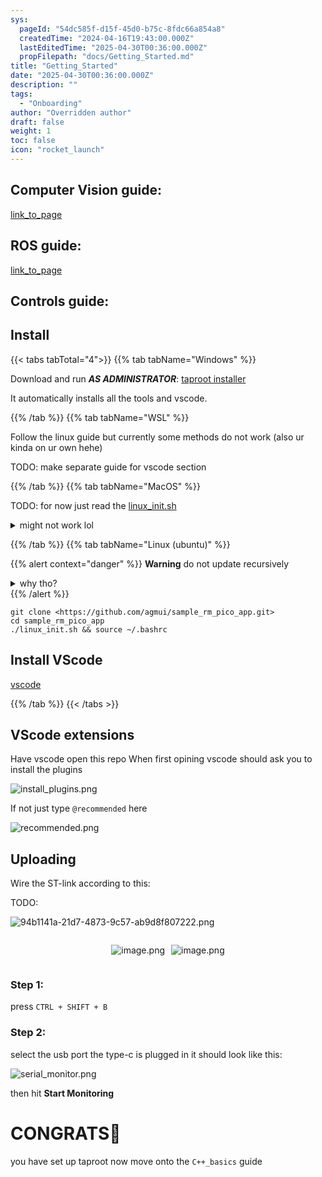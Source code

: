 ```yaml
---
sys:
  pageId: "54dc585f-d15f-45d0-b75c-8fdc66a854a8"
  createdTime: "2024-04-16T19:43:00.000Z"
  lastEditedTime: "2025-04-30T00:36:00.000Z"
  propFilepath: "docs/Getting_Started.md"
title: "Getting_Started"
date: "2025-04-30T00:36:00.000Z"
description: ""
tags:
  - "Onboarding"
author: "Overridden author"
draft: false
weight: 1
toc: false
icon: "rocket_launch"
---
```


## Computer Vision guide:

[link_to_page](86d45bc0-388b-4d26-8848-44f255f73d0e)

## ROS guide:

[link_to_page](3c76c1de-ec8f-46d6-8b0a-294005edc2d5)

## Controls guide:

## Install

{{< tabs tabTotal="4">}}
{{% tab tabName="Windows" %}}

Download and run _**AS ADMINISTRATOR**_: [taproot installer](https://github.com/Thornbots/TeachingFreshies/releases/tag/1.0)

It automatically installs all the tools and vscode.

{{% /tab %}}
{{% tab tabName="WSL" %}}

Follow the linux guide but currently some methods do not work (also ur kinda on ur own hehe)

TODO: make separate guide for vscode section

{{% /tab %}}
{{% tab tabName="MacOS" %}}

TODO: for now just read the [linux_init.sh](https://github.com/agmui/sample_rm_pico_app/blob/main/linux_init.sh)

<details>
<summary>might not work lol</summary>

`brew install libusb pkg-config`

Next install: [vscode](https://code.visualstudio.com/Download)

</details>

{{% /tab %}}
{{% tab tabName="Linux (ubuntu)" %}}

{{% alert context="danger" %}}
**Warning** do not update recursively
<details>
<summary>why tho?</summary>
There are some submodules that may go on for a while (like tinyusb) and I highly
recommend you don't need to get them.
If you want to see what submodules I update just look in `linux_init.sh`
</details>
{{% /alert %}}

```shell
git clone <https://github.com/agmui/sample_rm_pico_app.git>
cd sample_rm_pico_app
./linux_init.sh && source ~/.bashrc
```

## Install VScode

[vscode](https://code.visualstudio.com/Download)

{{% /tab %}}
{{< /tabs >}}

## VScode extensions

Have vscode open this repo
When first opining vscode should ask you to install the plugins

![install_plugins.png](https://prod-files-secure.s3.us-west-2.amazonaws.com/d518164a-d88e-44d1-a4ee-3adb3bd8bce0/89bd30f0-1825-4e77-867b-0a41ce370880/install_plugins.png?X-Amz-Algorithm=AWS4-HMAC-SHA256&X-Amz-Content-Sha256=UNSIGNED-PAYLOAD&X-Amz-Credential=ASIAZI2LB4662MQRTOXZ%2F20250716%2Fus-west-2%2Fs3%2Faws4_request&X-Amz-Date=20250716T004440Z&X-Amz-Expires=3600&X-Amz-Security-Token=IQoJb3JpZ2luX2VjEDgaCXVzLXdlc3QtMiJHMEUCIDUYgMm6b%2BJJBPqgTLgKlc0QR5t8s8lItTwLulMVPwKAAiEA3ZUhbkXe4pcGpYQOtqsyEau3o7MRxuRWQVb9ayPkitIq%2FwMIURAAGgw2Mzc0MjMxODM4MDUiDKjK34bqR88zVL0G1ircA1t4%2BJVcAEERRT%2BnuRCfOet7oFfl%2F2%2FleHaN5fSERbVIWCT42g8yejTHuJrT7WuE5TnyHVB4jUbehDRKG%2Fhfvbe2YSOf0reHG%2BXPmc4fJNtnHJSXiesxaAOWU7bGTtBzifhFcWyaDTg%2F5k9UqckEkVyA%2BtJ3j9lcHVSAl0EGmQTVcvnARijX2bCxxfjAqC82nBUeF%2FKw36ygXbCAr4kLAod1ssIkUrenBwqBHr%2B5UzcdURKuln1X6LA%2BlRaW6Tsc4auSvZWTdxjkoP6DX1odZpjAc92c5bvy27P%2FYEHVFkQn6g7AJP4fRfqdrFeOO1fxKh%2FvuT65pkuTtbRRSykHzllWplXdy6Ruz6ikzjxxRsKfs59HLU6l2ucxhqgS5aawY6%2BGEWW2wcuNEUfrBXGrIffVwoW6Jech2JI0pjSuHiyqqDWKLgEzFzbqN4svkd72omDrl%2FK7UQHWc%2BtP4TnB5G4aBnqiLtLea8pF2okDwNwvDlRETtCJxC67jZmNmo6STN3yrZ8h6C5ThILAlxpLcUFEb%2FBCUkrHJwAE2qELjttOrtqVkqE5msuKAvGnMU8%2BY%2BMpGDHciwHQvoG9fiCoLdhM6bOP9tjI2SrRCix1ECqgNs1wLrVfoG%2B8BeqrMKbQ28MGOqUBrn2nRzqqWNDvtMOPuVyrrPVvWhNOHqljaNOFtrd5pAq2yoF%2FIt1jyJdFTOULjS5OW%2B1r7NT2D8x1TPBtDd1UbSyhitTFkvnbpr%2BLpIxeArErDMbVl0THiDwxU5qNReD9KACMUWI9B%2BBk%2BovIXE4xT%2B05dC5gKlbPQWmCYF8SjFgSJ8fnpMX6yaSfSrSoE8NhwOSqS%2FAPAXdc1407Zg12es3i%2B%2Fgg&X-Amz-Signature=03e702e0e84d182f07d7437d501310fb1ecc1431f2031afc18de89613682edd2&X-Amz-SignedHeaders=host&x-amz-checksum-mode=ENABLED&x-id=GetObject)

If not just type `@recommended` here  

![recommended.png](https://prod-files-secure.s3.us-west-2.amazonaws.com/d518164a-d88e-44d1-a4ee-3adb3bd8bce0/61e661e9-5d85-4dfc-be0d-8d2097a5e793/recommended.png?X-Amz-Algorithm=AWS4-HMAC-SHA256&X-Amz-Content-Sha256=UNSIGNED-PAYLOAD&X-Amz-Credential=ASIAZI2LB4662MQRTOXZ%2F20250716%2Fus-west-2%2Fs3%2Faws4_request&X-Amz-Date=20250716T004440Z&X-Amz-Expires=3600&X-Amz-Security-Token=IQoJb3JpZ2luX2VjEDgaCXVzLXdlc3QtMiJHMEUCIDUYgMm6b%2BJJBPqgTLgKlc0QR5t8s8lItTwLulMVPwKAAiEA3ZUhbkXe4pcGpYQOtqsyEau3o7MRxuRWQVb9ayPkitIq%2FwMIURAAGgw2Mzc0MjMxODM4MDUiDKjK34bqR88zVL0G1ircA1t4%2BJVcAEERRT%2BnuRCfOet7oFfl%2F2%2FleHaN5fSERbVIWCT42g8yejTHuJrT7WuE5TnyHVB4jUbehDRKG%2Fhfvbe2YSOf0reHG%2BXPmc4fJNtnHJSXiesxaAOWU7bGTtBzifhFcWyaDTg%2F5k9UqckEkVyA%2BtJ3j9lcHVSAl0EGmQTVcvnARijX2bCxxfjAqC82nBUeF%2FKw36ygXbCAr4kLAod1ssIkUrenBwqBHr%2B5UzcdURKuln1X6LA%2BlRaW6Tsc4auSvZWTdxjkoP6DX1odZpjAc92c5bvy27P%2FYEHVFkQn6g7AJP4fRfqdrFeOO1fxKh%2FvuT65pkuTtbRRSykHzllWplXdy6Ruz6ikzjxxRsKfs59HLU6l2ucxhqgS5aawY6%2BGEWW2wcuNEUfrBXGrIffVwoW6Jech2JI0pjSuHiyqqDWKLgEzFzbqN4svkd72omDrl%2FK7UQHWc%2BtP4TnB5G4aBnqiLtLea8pF2okDwNwvDlRETtCJxC67jZmNmo6STN3yrZ8h6C5ThILAlxpLcUFEb%2FBCUkrHJwAE2qELjttOrtqVkqE5msuKAvGnMU8%2BY%2BMpGDHciwHQvoG9fiCoLdhM6bOP9tjI2SrRCix1ECqgNs1wLrVfoG%2B8BeqrMKbQ28MGOqUBrn2nRzqqWNDvtMOPuVyrrPVvWhNOHqljaNOFtrd5pAq2yoF%2FIt1jyJdFTOULjS5OW%2B1r7NT2D8x1TPBtDd1UbSyhitTFkvnbpr%2BLpIxeArErDMbVl0THiDwxU5qNReD9KACMUWI9B%2BBk%2BovIXE4xT%2B05dC5gKlbPQWmCYF8SjFgSJ8fnpMX6yaSfSrSoE8NhwOSqS%2FAPAXdc1407Zg12es3i%2B%2Fgg&X-Amz-Signature=ca2dbbc14b580a42c72b86e5a8e108c8653d1ffd1982d8211bada53e45a24422&X-Amz-SignedHeaders=host&x-amz-checksum-mode=ENABLED&x-id=GetObject)

## Uploading

Wire the ST-link according to this:

TODO:

![94b1141a-21d7-4873-9c57-ab9d8f807222.png](https://prod-files-secure.s3.us-west-2.amazonaws.com/d518164a-d88e-44d1-a4ee-3adb3bd8bce0/e5fad17d-ab82-4300-9f4c-505ab4b1202c/94b1141a-21d7-4873-9c57-ab9d8f807222.png?X-Amz-Algorithm=AWS4-HMAC-SHA256&X-Amz-Content-Sha256=UNSIGNED-PAYLOAD&X-Amz-Credential=ASIAZI2LB4662MQRTOXZ%2F20250716%2Fus-west-2%2Fs3%2Faws4_request&X-Amz-Date=20250716T004440Z&X-Amz-Expires=3600&X-Amz-Security-Token=IQoJb3JpZ2luX2VjEDgaCXVzLXdlc3QtMiJHMEUCIDUYgMm6b%2BJJBPqgTLgKlc0QR5t8s8lItTwLulMVPwKAAiEA3ZUhbkXe4pcGpYQOtqsyEau3o7MRxuRWQVb9ayPkitIq%2FwMIURAAGgw2Mzc0MjMxODM4MDUiDKjK34bqR88zVL0G1ircA1t4%2BJVcAEERRT%2BnuRCfOet7oFfl%2F2%2FleHaN5fSERbVIWCT42g8yejTHuJrT7WuE5TnyHVB4jUbehDRKG%2Fhfvbe2YSOf0reHG%2BXPmc4fJNtnHJSXiesxaAOWU7bGTtBzifhFcWyaDTg%2F5k9UqckEkVyA%2BtJ3j9lcHVSAl0EGmQTVcvnARijX2bCxxfjAqC82nBUeF%2FKw36ygXbCAr4kLAod1ssIkUrenBwqBHr%2B5UzcdURKuln1X6LA%2BlRaW6Tsc4auSvZWTdxjkoP6DX1odZpjAc92c5bvy27P%2FYEHVFkQn6g7AJP4fRfqdrFeOO1fxKh%2FvuT65pkuTtbRRSykHzllWplXdy6Ruz6ikzjxxRsKfs59HLU6l2ucxhqgS5aawY6%2BGEWW2wcuNEUfrBXGrIffVwoW6Jech2JI0pjSuHiyqqDWKLgEzFzbqN4svkd72omDrl%2FK7UQHWc%2BtP4TnB5G4aBnqiLtLea8pF2okDwNwvDlRETtCJxC67jZmNmo6STN3yrZ8h6C5ThILAlxpLcUFEb%2FBCUkrHJwAE2qELjttOrtqVkqE5msuKAvGnMU8%2BY%2BMpGDHciwHQvoG9fiCoLdhM6bOP9tjI2SrRCix1ECqgNs1wLrVfoG%2B8BeqrMKbQ28MGOqUBrn2nRzqqWNDvtMOPuVyrrPVvWhNOHqljaNOFtrd5pAq2yoF%2FIt1jyJdFTOULjS5OW%2B1r7NT2D8x1TPBtDd1UbSyhitTFkvnbpr%2BLpIxeArErDMbVl0THiDwxU5qNReD9KACMUWI9B%2BBk%2BovIXE4xT%2B05dC5gKlbPQWmCYF8SjFgSJ8fnpMX6yaSfSrSoE8NhwOSqS%2FAPAXdc1407Zg12es3i%2B%2Fgg&X-Amz-Signature=ebb31ddedfde580d3c70984393a14c75a59f83216b854667168e736a2ae56005&X-Amz-SignedHeaders=host&x-amz-checksum-mode=ENABLED&x-id=GetObject)

<div style="display: flex;flex-direction: row; column-gap:10px; max-width: 630px;justify-content: center;">
<div>

![image.png](https://prod-files-secure.s3.us-west-2.amazonaws.com/d518164a-d88e-44d1-a4ee-3adb3bd8bce0/210ecb78-1116-4d7b-b9b7-2292f66fa2c2/image.png?X-Amz-Algorithm=AWS4-HMAC-SHA256&X-Amz-Content-Sha256=UNSIGNED-PAYLOAD&X-Amz-Credential=ASIAZI2LB466WEKV5JBZ%2F20250716%2Fus-west-2%2Fs3%2Faws4_request&X-Amz-Date=20250716T004441Z&X-Amz-Expires=3600&X-Amz-Security-Token=IQoJb3JpZ2luX2VjEDgaCXVzLXdlc3QtMiJIMEYCIQDxutYXR3Kipevl8QRJh5UFHO8JYVxb%2BkRCxM1CXn3VQgIhAKAfAElMy0fiqVbUP%2FmaQ7RySATXaAxs5TJMk7GsqTpgKv8DCFEQABoMNjM3NDIzMTgzODA1Igzh8IV8OuU49cWnQBAq3APZuNPu6WzN3aqFc%2BWjbxGw1t21RiUY9Ri8q7TJzzSl0XSacdJFOEHGKJIJKM4i9TZ8p%2FwcAU97t2KByCCXPdOSgfOcVMZkwSD1HXS6ACNN6pDTNr8cXs9Nj0LqlPLIDWV1GeEDvXvCYE6fYFKmX1vstGsW93lhg%2BhVvw8isKCj5el4jIaND69NxSE4FIRTKWO1aMUg3lN8D55ls0MiXy3q11jHYgMH4WUREmUm63h0JIGSzuv6ImL7AbCgmH2vOj2ibm1P469NQGeLwmOUlfrf9msXIglokBD6jLIJ9qVpf1U4u%2Feym78DEALB4VEcQNqB4R6MS9vwPE44Xarp0q%2B31dFFz8k8WPoTpRgcuIAjwB%2FrxBG8A69vsViFs0fnJf%2B8mv%2FyeTkFsYUOfexag47u52%2Fz2aDkwAijjgXgb84%2FQTbkevemAC6r0kMRkXrHC47iq9MR0XgrIyTnPF6augCpiYomOUDhdEMZl6S58dn%2BjoGxckt8tCtoseFzqmgbzUly4jsx%2BL%2B5qFAWpvsccbyNlYNrlkMOCf8P2W%2FRH5V%2BXvizILkZlnifC26x5yAplscIdttzEvG4XxKNJH5YZZxrmADmXVzIUKfpOT0NePWb8A4DgwNLKGmPeGW3ZDDL0NvDBjqkAR9P8VPZJmRdCtPvMc6nI9Sogdk10XA4lYoegBnRQsNewCob4xuJVuXrvW7r7QyCQ9xy6HMahiQzgVw0k47RyC80yitEUcHyZLDokL7%2BiNTYKHlGrNTA7tByHr05ux0I9i6wC9BANTo3wVsW9rpLEiY%2FMDOwaostFCcLj8M9pAaONbx2tuda374Rphoyp6IhmAAUSpBIVtKrOEU2GWwASy0AnwIQ&X-Amz-Signature=60b686f4b3645154064fc1f887d3512202bd8908f879a17ef792ad6718d893e9&X-Amz-SignedHeaders=host&x-amz-checksum-mode=ENABLED&x-id=GetObject)

</div>
<div>

![image.png](https://prod-files-secure.s3.us-west-2.amazonaws.com/d518164a-d88e-44d1-a4ee-3adb3bd8bce0/33a0fd0f-8ca6-4a86-8e09-26e95ded1fff/image.png?X-Amz-Algorithm=AWS4-HMAC-SHA256&X-Amz-Content-Sha256=UNSIGNED-PAYLOAD&X-Amz-Credential=ASIAZI2LB466V6QML2TR%2F20250716%2Fus-west-2%2Fs3%2Faws4_request&X-Amz-Date=20250716T004442Z&X-Amz-Expires=3600&X-Amz-Security-Token=IQoJb3JpZ2luX2VjEDgaCXVzLXdlc3QtMiJIMEYCIQClS0XTcXuLR76VXav8X96eoUK0ZgoY94075cAkYXuAhAIhAJ9gHYuRO1YVmJkoBeOAOM27g5B7572iHCvS2xKZ54RUKv8DCFEQABoMNjM3NDIzMTgzODA1IgwwVn2ixwCRLrLvAl0q3AOxzupO0J8A34ZYwtpHGEeJMsB7X7aKi%2FL19U0dnvaf5fnoZaf2BmyzZYzv4biVbppGuTeIEJfdP5%2B%2FyhfsebToQ%2BzsT4zJJnFATRooCntACEj6BxoI0HdGUjQfC0RZL8mmM1gxHhzGWhDyNXrtqWve3jrSJADlq%2FPPIBHcbd%2FMcG8nfXH5XehUdKdtFKBevFRNZ7VNw5dk1TunVk4pbaW%2FnFjAWCMtc1s3%2BQHUbVT7M897ojtGLl4miho3HmQz60cU1RnU48NbZLTm9RQ0IXSp8j7aMFgEBLSKbIt8zw55O%2BBZkM3UQV1gvAqwmj686T1sSqTWwt7DPe1BD8rqVHpiZBLmtH7EoXrmx2s0Nat4cxfuSaTZSIoT8T%2B6Mk%2FnCm07QiIXFFCrD8KtYzidgOP61cwIBEFHiFFQ3ndm5fZQR2TPb1LcqzfpK%2Fkeu0PSCmCX8L5aZiQS29zUpCFTAgrnvkdHMpnVDyAiKbVS0znlc8g8PQxoGma6BVHn6dWx8EvnfqG5OXcYHqF%2FyXTWKNsYQH6vRnwpDCNpDtlCYzP3SZ16Y2wqvg2mN8Rr2HPbt4ufmvxTuZRdMn88Kjwfx8VYamA5k0%2BqDYQD1azcVLFZ3qbs7f3Ud9GTDaIKHDDz0NvDBjqkAbbIGaYKAD%2FXo5r8ddaQ390r23NoQrHYNW1ntoVJDddrFPAWYn8OpwrAzVHA8aGEe8%2Bkswsxxp62h8GTAzduSNGrSpzek%2BO5MCkZS5LcURR5oqdD8PyjXwjDVPnB7ZGGqyB5HmK1dnIZ%2B0Hq220%2FKo2cj0DEuBg4Ed5pbOnjPxnlbhPw2DL8wSjxtXJgOwyh4meAsu7VQ7Pw5mc9sKUSZXNudpmS&X-Amz-Signature=599bf33ddc1660b423747ae9ed1ac5cf308637f447e63e7f6f211b2e505b04ba&X-Amz-SignedHeaders=host&x-amz-checksum-mode=ENABLED&x-id=GetObject)

</div>
</div>

### Step 1:

press `CTRL + SHIFT + B`

### Step 2:

select the usb port the type-c is plugged in it should look like this:

![serial_monitor.png](https://prod-files-secure.s3.us-west-2.amazonaws.com/d518164a-d88e-44d1-a4ee-3adb3bd8bce0/f03f4774-05d4-4393-b6a0-d5efb6d315ab/serial_monitor.png?X-Amz-Algorithm=AWS4-HMAC-SHA256&X-Amz-Content-Sha256=UNSIGNED-PAYLOAD&X-Amz-Credential=ASIAZI2LB4662MQRTOXZ%2F20250716%2Fus-west-2%2Fs3%2Faws4_request&X-Amz-Date=20250716T004440Z&X-Amz-Expires=3600&X-Amz-Security-Token=IQoJb3JpZ2luX2VjEDgaCXVzLXdlc3QtMiJHMEUCIDUYgMm6b%2BJJBPqgTLgKlc0QR5t8s8lItTwLulMVPwKAAiEA3ZUhbkXe4pcGpYQOtqsyEau3o7MRxuRWQVb9ayPkitIq%2FwMIURAAGgw2Mzc0MjMxODM4MDUiDKjK34bqR88zVL0G1ircA1t4%2BJVcAEERRT%2BnuRCfOet7oFfl%2F2%2FleHaN5fSERbVIWCT42g8yejTHuJrT7WuE5TnyHVB4jUbehDRKG%2Fhfvbe2YSOf0reHG%2BXPmc4fJNtnHJSXiesxaAOWU7bGTtBzifhFcWyaDTg%2F5k9UqckEkVyA%2BtJ3j9lcHVSAl0EGmQTVcvnARijX2bCxxfjAqC82nBUeF%2FKw36ygXbCAr4kLAod1ssIkUrenBwqBHr%2B5UzcdURKuln1X6LA%2BlRaW6Tsc4auSvZWTdxjkoP6DX1odZpjAc92c5bvy27P%2FYEHVFkQn6g7AJP4fRfqdrFeOO1fxKh%2FvuT65pkuTtbRRSykHzllWplXdy6Ruz6ikzjxxRsKfs59HLU6l2ucxhqgS5aawY6%2BGEWW2wcuNEUfrBXGrIffVwoW6Jech2JI0pjSuHiyqqDWKLgEzFzbqN4svkd72omDrl%2FK7UQHWc%2BtP4TnB5G4aBnqiLtLea8pF2okDwNwvDlRETtCJxC67jZmNmo6STN3yrZ8h6C5ThILAlxpLcUFEb%2FBCUkrHJwAE2qELjttOrtqVkqE5msuKAvGnMU8%2BY%2BMpGDHciwHQvoG9fiCoLdhM6bOP9tjI2SrRCix1ECqgNs1wLrVfoG%2B8BeqrMKbQ28MGOqUBrn2nRzqqWNDvtMOPuVyrrPVvWhNOHqljaNOFtrd5pAq2yoF%2FIt1jyJdFTOULjS5OW%2B1r7NT2D8x1TPBtDd1UbSyhitTFkvnbpr%2BLpIxeArErDMbVl0THiDwxU5qNReD9KACMUWI9B%2BBk%2BovIXE4xT%2B05dC5gKlbPQWmCYF8SjFgSJ8fnpMX6yaSfSrSoE8NhwOSqS%2FAPAXdc1407Zg12es3i%2B%2Fgg&X-Amz-Signature=d568ab806d2cbfcbcde3138220bcc96a9b3ff02d3deaa55f0d0a7d2f5ff350d3&X-Amz-SignedHeaders=host&x-amz-checksum-mode=ENABLED&x-id=GetObject)

then hit **Start Monitoring**

# CONGRATS🎉

you have set up taproot now move onto the `C++_basics` guide
